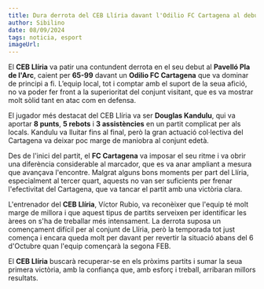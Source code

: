 ```yaml
---
title: Dura derrota del CEB Llíria davant l'Odilio FC Cartagena al debut en Copa
author: Sibilino
date: 08/09/2024
tags: noticia, esport
imageUrl:
---
```


El **CEB Llíria** va patir una contundent derrota en el seu debut al **Pavelló Pla de l'Arc**, caient per **65-99** davant un **Odilio FC Cartagena** que va dominar de principi a fi. L’equip local, tot i comptar amb el suport de la seua afició, no va poder fer front a la superioritat del conjunt visitant, que es va mostrar molt sòlid tant en atac com en defensa.

El jugador més destacat del CEB Llíria va ser **Douglas Kandulu**, qui va aportar **8 punts**, **5 rebots** i **3 assistències** en un partit complicat per als locals. Kandulu va lluitar fins al final, però la gran actuació col·lectiva del Cartagena va deixar poc marge de maniobra al conjunt edetà.

Des de l'inici del partit, el **FC Cartagena** va imposar el seu ritme i va obrir una diferència considerable al marcador, que es va anar ampliant a mesura que avançava l'encontre. Malgrat alguns bons moments per part del Llíria, especialment al tercer quart, aquests no van ser suficients per frenar l'efectivitat del Cartagena, que va tancar el partit amb una victòria clara.

L'entrenador del **CEB Llíria**, Víctor Rubio, va reconèixer que l'equip té molt marge de millora i que aquest tipus de partits serveixen per identificar les àrees on s'ha de treballar més intensament. La derrota suposa un començament difícil per al conjunt de Llíria, però la temporada tot just comença i encara queda molt per davant per revertir la situació abans del 6 d'Octubre quan l'equip començarà la segona FEB.

El **CEB Llíria** buscarà recuperar-se en els pròxims partits i sumar la seua primera victòria, amb la confiança que, amb esforç i treball, arribaran millors resultats.